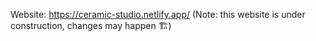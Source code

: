 Website: https://ceramic-studio.netlify.app/
(Note: this website is under construction, changes may happen 🏗️)
